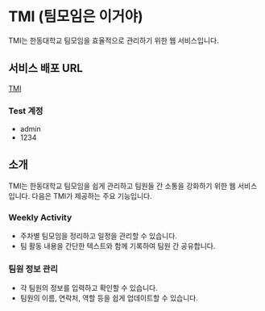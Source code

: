 # TMI (팀모임은 이거야)

TMI는 한동대학교 팀모임을 효율적으로 관리하기 위한 웹 서비스입니다.

## 서비스 배포 URL
[TMI](http://walab.handong.edu:8080/p231_21900766_3/login/login)

### Test 계정
- admin
- 1234

## 소개

TMI는 한동대학교 팀모임을 쉽게 관리하고 팀원들 간 소통을 강화하기 위한 웹 서비스입니다. 다음은 TMI가 제공하는 주요 기능입니다.

### Weekly Activity

- 주차별 팀모임을 정리하고 일정을 관리할 수 있습니다.
- 팀 활동 내용을 간단한 텍스트와 함께 기록하여 팀원 간 공유합니다.

### 팀원 정보 관리

- 각 팀원의 정보를 입력하고 확인할 수 있습니다.
- 팀원의 이름, 연락처, 역할 등을 쉽게 업데이트할 수 있습니다.
